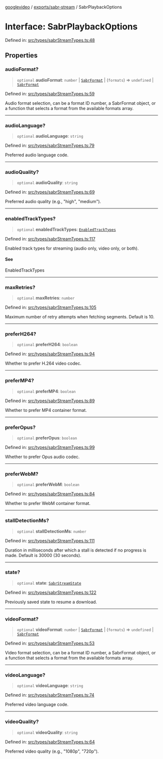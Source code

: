 [googlevideo](../../../README.md) / [exports/sabr-stream](../README.md) / SabrPlaybackOptions

# Interface: SabrPlaybackOptions

Defined in: [src/types/sabrStreamTypes.ts:48](https://github.com/LuanRT/googlevideo/blob/5b84100979befab767d819a9606dde964d469341/src/types/sabrStreamTypes.ts#L48)

## Properties

### audioFormat?

> `optional` **audioFormat**: `number` \| [`SabrFormat`](../../../types/shared/interfaces/SabrFormat.md) \| (`formats`) => `undefined` \| [`SabrFormat`](../../../types/shared/interfaces/SabrFormat.md)

Defined in: [src/types/sabrStreamTypes.ts:59](https://github.com/LuanRT/googlevideo/blob/5b84100979befab767d819a9606dde964d469341/src/types/sabrStreamTypes.ts#L59)

Audio format selection, can be a format ID number, a SabrFormat object,
or a function that selects a format from the available formats array.

***

### audioLanguage?

> `optional` **audioLanguage**: `string`

Defined in: [src/types/sabrStreamTypes.ts:79](https://github.com/LuanRT/googlevideo/blob/5b84100979befab767d819a9606dde964d469341/src/types/sabrStreamTypes.ts#L79)

Preferred audio language code.

***

### audioQuality?

> `optional` **audioQuality**: `string`

Defined in: [src/types/sabrStreamTypes.ts:69](https://github.com/LuanRT/googlevideo/blob/5b84100979befab767d819a9606dde964d469341/src/types/sabrStreamTypes.ts#L69)

Preferred audio quality (e.g., "high", "medium").

***

### enabledTrackTypes?

> `optional` **enabledTrackTypes**: [`EnabledTrackTypes`](../../utils/enumerations/EnabledTrackTypes.md)

Defined in: [src/types/sabrStreamTypes.ts:117](https://github.com/LuanRT/googlevideo/blob/5b84100979befab767d819a9606dde964d469341/src/types/sabrStreamTypes.ts#L117)

Enabled track types for streaming (audio only, video only, or both).

#### See

EnabledTrackTypes

***

### maxRetries?

> `optional` **maxRetries**: `number`

Defined in: [src/types/sabrStreamTypes.ts:105](https://github.com/LuanRT/googlevideo/blob/5b84100979befab767d819a9606dde964d469341/src/types/sabrStreamTypes.ts#L105)

Maximum number of retry attempts when fetching segments.
Default is 10.

***

### preferH264?

> `optional` **preferH264**: `boolean`

Defined in: [src/types/sabrStreamTypes.ts:94](https://github.com/LuanRT/googlevideo/blob/5b84100979befab767d819a9606dde964d469341/src/types/sabrStreamTypes.ts#L94)

Whether to prefer H.264 video codec.

***

### preferMP4?

> `optional` **preferMP4**: `boolean`

Defined in: [src/types/sabrStreamTypes.ts:89](https://github.com/LuanRT/googlevideo/blob/5b84100979befab767d819a9606dde964d469341/src/types/sabrStreamTypes.ts#L89)

Whether to prefer MP4 container format.

***

### preferOpus?

> `optional` **preferOpus**: `boolean`

Defined in: [src/types/sabrStreamTypes.ts:99](https://github.com/LuanRT/googlevideo/blob/5b84100979befab767d819a9606dde964d469341/src/types/sabrStreamTypes.ts#L99)

Whether to prefer Opus audio codec.

***

### preferWebM?

> `optional` **preferWebM**: `boolean`

Defined in: [src/types/sabrStreamTypes.ts:84](https://github.com/LuanRT/googlevideo/blob/5b84100979befab767d819a9606dde964d469341/src/types/sabrStreamTypes.ts#L84)

Whether to prefer WebM container format.

***

### stallDetectionMs?

> `optional` **stallDetectionMs**: `number`

Defined in: [src/types/sabrStreamTypes.ts:111](https://github.com/LuanRT/googlevideo/blob/5b84100979befab767d819a9606dde964d469341/src/types/sabrStreamTypes.ts#L111)

Duration in milliseconds after which a stall is detected if no progress is made.
Default is 30000 (30 seconds).

***

### state?

> `optional` **state**: [`SabrStreamState`](SabrStreamState.md)

Defined in: [src/types/sabrStreamTypes.ts:122](https://github.com/LuanRT/googlevideo/blob/5b84100979befab767d819a9606dde964d469341/src/types/sabrStreamTypes.ts#L122)

Previously saved state to resume a download.

***

### videoFormat?

> `optional` **videoFormat**: `number` \| [`SabrFormat`](../../../types/shared/interfaces/SabrFormat.md) \| (`formats`) => `undefined` \| [`SabrFormat`](../../../types/shared/interfaces/SabrFormat.md)

Defined in: [src/types/sabrStreamTypes.ts:53](https://github.com/LuanRT/googlevideo/blob/5b84100979befab767d819a9606dde964d469341/src/types/sabrStreamTypes.ts#L53)

Video format selection, can be a format ID number, a SabrFormat object,
or a function that selects a format from the available formats array.

***

### videoLanguage?

> `optional` **videoLanguage**: `string`

Defined in: [src/types/sabrStreamTypes.ts:74](https://github.com/LuanRT/googlevideo/blob/5b84100979befab767d819a9606dde964d469341/src/types/sabrStreamTypes.ts#L74)

Preferred video language code.

***

### videoQuality?

> `optional` **videoQuality**: `string`

Defined in: [src/types/sabrStreamTypes.ts:64](https://github.com/LuanRT/googlevideo/blob/5b84100979befab767d819a9606dde964d469341/src/types/sabrStreamTypes.ts#L64)

Preferred video quality (e.g., "1080p", "720p").
